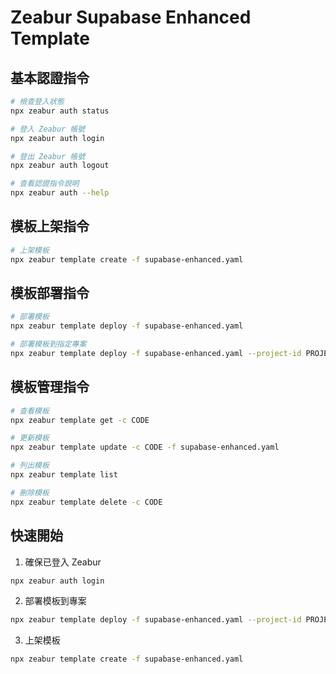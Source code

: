 # Zeabur Supabase Enhanced Template

## 基本認證指令

```bash
# 檢查登入狀態
npx zeabur auth status

# 登入 Zeabur 帳號
npx zeabur auth login

# 登出 Zeabur 帳號
npx zeabur auth logout

# 查看認證指令說明
npx zeabur auth --help
```

## 模板上架指令

```bash
# 上架模板
npx zeabur template create -f supabase-enhanced.yaml
```

## 模板部署指令

```bash
# 部署模板
npx zeabur template deploy -f supabase-enhanced.yaml

# 部署模板到指定專案
npx zeabur template deploy -f supabase-enhanced.yaml --project-id PROJECT_ID
```

## 模板管理指令

```bash
# 查看模板
npx zeabur template get -c CODE

# 更新模板
npx zeabur template update -c CODE -f supabase-enhanced.yaml

# 列出模板
npx zeabur template list

# 刪除模板
npx zeabur template delete -c CODE
```

## 快速開始

1. 確保已登入 Zeabur
```bash
npx zeabur auth login
```

2. 部署模板到專案
```bash
npx zeabur template deploy -f supabase-enhanced.yaml --project-id PROJECT_ID
```

3. 上架模板
```bash
npx zeabur template create -f supabase-enhanced.yaml
```